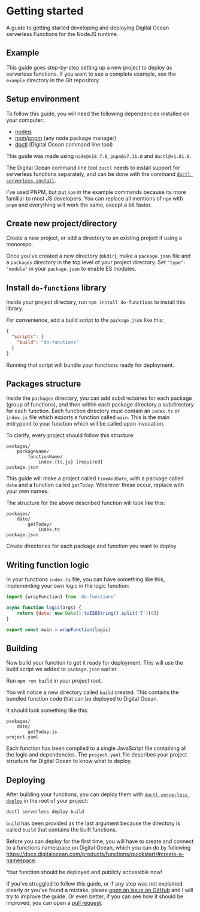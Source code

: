 # Getting started

A guide to getting started developing and deploying Digital Ocean serverless Functions for the NodeJS runtime.

## Example

This guide goes step-by-step setting up a new project to deploy as serverless functions.
If you want to see a complete example, see the `example` directory in the Git repository.

## Setup environment

To follow this guide, you will need the following dependencies installed on your computer:

- [nodejs](https://nodejs.org/en/)
- [npm](https://docs.npmjs.com/cli/v6/configuring-npm/install)/[pnpm](https://pnpm.io/) (any node package manager)
- [doctl](https://github.com/digitalocean/doctl/releases/latest) (Digital Ocean command line tool)

This guide was made using `node@v18.7.0`, `pnpm@v7.11.0` and `doctl@v1.81.0`.

The Digital Ocean command line tool `doctl` needs to install support for serverless functions separately,
and can be done with the
command [`doctl serverless install`](https://docs.digitalocean.com/reference/doctl/reference/serverless/install/).

I've used PNPM, but put `npm` in the example commands because its more familiar to most JS developers.
You can replace all mentions of `npm` with `pnpm` and everything will work the same, except a bit faster.

## Create new project/directory

Create a new project, or add a directory to an existing project if using a monorepo.

Once you've created a new directory (`mkdir`), make a `package.json` file and a `packages` directory in the top level of
your project directory. Set `"type": "module"` in your `package.json` to enable ES modules.

## Install `do-functions` library

Inside your project directory, run `npm install do-functions` to install this library.

For convenience, add a build script to the `package.json` like this:

```json
{
  "scripts": {
    "build": "do-functions"
  }
}
```

Running that script will bundle your functions ready for deployment.

## Packages structure

Inside the `packages` directory, you can add subdirectories for each package (group of functions), and then within each
package directory a subdirectory for each function.
Each function directory must contain an `index.ts` or `index.js` file which exports a function called `main`.
This is the main entrypoint to your function which will be called upon invocation.

To clarify, every project should follow this structure:

```
packages/
    packageName/
        functionName/
            index.{ts,js} [required]
package.json
```

This guide will make a project called `timeAndDate`, with a package called `date` and a function called `getToday`.
Wherever these occur, replace with your own names.

The structure for the above described function will look like this:

```
packages/
    date/
        getToday/
            index.ts
package.json
```

Create directories for each package and function you want to deploy

## Writing function logic

In your functions `index.ts` file, you can have something like this, implementing your own logic in the logic function:

```js
import {wrapFunction} from 'do-functions'

async function logic(args) {
    return {date: new Date().toISOString().split('T')[0]}
}

export const main = wrapFunction(logic)
```

## Building

Now build your function to get it ready for deployment.
This will use the build script we added to `package.json` earlier.

Run `npm run build` in your project root.

You will notice a new directory called `build` created.
This contains the bundled function code that can be deployed to Digital Ocean.

It should look something like this:

```
packages/
    date/
        getToday.js
project.yaml
```

Each function has been compiled to a single JavaScript file containing all the logic and dependencies.
The `project.yaml` file describes your project structure for Digital Ocean to know what to deploy.

## Deploying

After building your functions, you can deploy them
with [`doctl serverless deploy`](https://docs.digitalocean.com/reference/doctl/reference/serverless/deploy/) in the root
of your project:

```bash
doctl serverless deploy build
```

`build` has been provided as the last argument because the directory is called `build` that contains the built
functions.

Before you can deploy for the first time, you will have to create and connect to a functions namespace on Digital Ocean,
which you can do by following
https://docs.digitalocean.com/products/functions/quickstart/#create-a-namespace.

Your function should be deployed and publicly accessible now!

If you've struggled to follow this guide, or if any step was not explained clearly or you've found a mistake,
please [open an issue on GitHub](https://github.com/mrbrianevans/do-functions/issues/new/choose) and I will try to
improve the guide.
Or even better, if you can see how it should be improved, you can open
a [pull request](https://github.com/mrbrianevans/do-functions/pulls).
